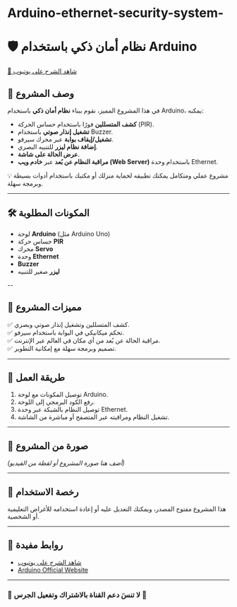 # Arduino-ethernet-security-system-
# 🛡️ نظام أمان ذكي باستخدام Arduino  

[🎥 شاهد الشرح على يوتيوب](https://youtu.be/NycR-vUgpAU?si=1ftEXK8HiGztYfJj)  

## 📌 وصف المشروع  
في هذا المشروع المميز، نقوم ببناء **نظام أمان ذكي** باستخدام Arduino، يمكنه:  
- **كشف المتسللين** فورًا باستخدام حساس الحركة (PIR).  
- **تشغيل إنذار صوتي** باستخدام Buzzer.  
- **تشغيل/إيقاف بوابة** عبر محرك سيرفو.  
- **إضافة نظام ليزر** للتنبيه البصري.  
- **عرض الحالة على شاشة**.  
- **مراقبة النظام عن بُعد** عبر **خادم ويب (Web Server)** باستخدام وحدة Ethernet.  

💡 مشروع عملي ومتكامل يمكنك تطبيقه لحماية منزلك أو مكتبك باستخدام أدوات بسيطة وبرمجة سهلة.  

---

## 🛠️ المكونات المطلوبة  
- لوحة **Arduino** (مثل Arduino Uno)  
- حساس حركة **PIR**  
- محرك **Servo**  
- وحدة **Ethernet**  
- **Buzzer**  
- **ليزر** صغير للتنبيه  

--

## 📂 مميزات المشروع  
✅ كشف المتسللين وتشغيل إنذار صوتي وبصري.  
✅ تحكم ميكانيكي في البوابة باستخدام سيرفو.  
✅ مراقبة الحالة عن بُعد من أي مكان في العالم عبر الإنترنت.  
✅ تصميم وبرمجة سهلة مع إمكانية التطوير.  

---

## 🚀 طريقة العمل  
1. توصيل المكونات مع لوحة Arduino.  
2. رفع الكود البرمجي إلى اللوحة.  
3. توصيل النظام بالشبكة عبر وحدة Ethernet.  
4. تشغيل النظام ومراقبته عبر المتصفح أو مباشرة من الشاشة.  

---

## 📸 صورة من المشروع  
*(أضف هنا صورة المشروع أو لقطة من الفيديو)*  

---

## 📜 رخصة الاستخدام  
هذا المشروع مفتوح المصدر، ويمكنك التعديل عليه أو إعادة استخدامه للأغراض التعليمية أو الشخصية.  

---

## 🔗 روابط مفيدة  
- [شاهد الشرح على يوتيوب](https://youtu.be/NycR-vUgpAU?si=1ftEXK8HiGztYfJj)  
- [Arduino Official Website](https://www.arduino.cc/)  

---

### 📢 لا تنسَ دعم القناة بالاشتراك وتفعيل الجرس 🔔
